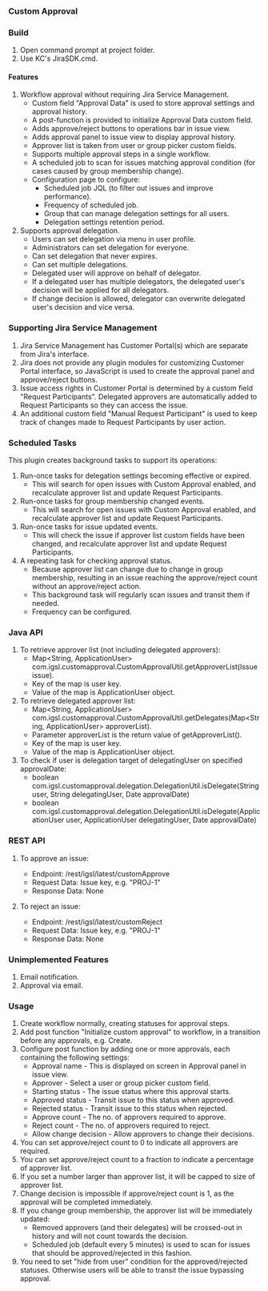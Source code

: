 ### Custom Approval

### Build
1. Open command prompt at project folder.
2. Use KC's JiraSDK.cmd.

#### Features
1. Workflow approval without requiring Jira Service Management.
	* Custom field "Approval Data" is used to store approval settings and approval history.
	* A post-function is provided to initialize Approval Data custom field.
	* Adds approve/reject buttons to operations bar in issue view.
	* Adds approval panel to issue view to display approval history.
	* Approver list is taken from user or group picker custom fields.
	* Supports multiple approval steps in a single workflow. 
	* A scheduled job to scan for issues matching approval condition (for cases caused by group membership change).
	* Configuration page to configure:
		* Scheduled job JQL (to filter out issues and improve performance).
		* Frequency of scheduled job.
		* Group that can manage delegation settings for all users.
		* Delegation settings retention period. 
1. Supports approval delegation.
	* Users can set delegation via menu in user profile.
	* Administrators can set delegation for everyone.
	* Can set delegation that never expires.
	* Can set multiple delegations.
	* Delegated user will approve on behalf of delegator. 
	* If a delegated user has multiple delegators, the delegated user's decision will be applied for all delegators. 
	* If change decision is allowed, delegator can overwrite delegated user's decision and vice versa. 

### Supporting Jira Service Management
1. Jira Service Management has Customer Portal(s) which are separate from Jira's interface. 
1. Jira does not provide any plugin modules for customizing Customer Portal interface, so JavaScript is used to create the approval panel and approve/reject buttons. 
1. Issue access rights in Customer Portal is determined by a custom field "Request Participants". Delegated approvers are automatically added to Request Participants so they can access the issue.
1. An additional custom field "Manual Request Participant" is used to keep track of changes made to Request Participants by user action.

### Scheduled Tasks
This plugin creates background tasks to support its operations: 
1. Run-once tasks for delegation settings becoming effective or expired.
	* This will search for open issues with Custom Approval enabled, and recalculate approver list and update Request Participants. 
1. Run-once tasks for group membership changed events.
	* This will search for open issues with Custom Approval enabled, and recalculate approver list and update Request Participants. 
1. Run-once tasks for issue updated events.
	* This will check the issue if approver list custom fields have been changed, and recalculate approver list and update Request Participants. 
1. A repeating task for checking approval status.
	* Because approver list can change due to change in group membership, resulting in an issue reaching the approve/reject count without an approve/reject action.
	* This background task will regularly scan issues and transit them if needed.
	* Frequency can be configured.

### Java API
1. To retrieve approver list (not including delegated approvers): 
	* Map<String, ApplicationUser> com.igsl.customapproval.CustomApprovalUtil.getApproverList(Issue issue).
	* Key of the map is user key.
	* Value of the map is ApplicationUser object.
1. To retrieve delegated approver list: 
	* Map<String, ApplicationUser> com.igsl.customapproval.CustomApprovalUtil.getDelegates(Map<String, ApplicationUser> approverList).
	* Parameter approverList is the return value of getApproverList().
	* Key of the map is user key.
	* Value of the map is ApplicationUser object.
1. To check if user is delegation target of delegatingUser on specified approvalDate: 
	* boolean com.igsl.customapproval.delegation.DelegationUtil.isDelegate(String user, String delegatingUser, Date approvalDate)
	* boolean com.igsl.customapproval.delegation.DelegationUtil.isDelegate(ApplicationUser user, ApplicationUser delegatingUser, Date approvalDate)

### REST API
1. To approve an issue: 
	* Endpoint: /rest/igsl/latest/customApprove 
	* Request Data: Issue key, e.g. "PROJ-1"
	* Response Data: None
	
1. To reject an issue: 
	* Endpoint: /rest/igsl/latest/customReject 
	* Request Data: Issue key, e.g. "PROJ-1"
	* Response Data: None
	
### Unimplemented Features
1. Email notification. 
1. Approval via email.

### Usage
1. Create workflow normally, creating statuses for approval steps. 
1. Add post function "Initialize custom approval" to workflow, in a transition before any approvals, e.g. Create.
1. Configure post function by adding one or more approvals, each containing the following settings: 
	* Approval name - This is displayed on screen in Approval panel in issue view.
	* Approver - Select a user or group picker custom field. 
	* Starting status - The issue status where this approval starts.
	* Approved status - Transit issue to this status when approved.
	* Rejected status - Transit issue to this status when rejected.
	* Approve count - The no. of approvers required to approve. 
	* Reject count - The no. of approvers required to reject.
	* Allow change decision - Allow approvers to change their decisions.
1. You can set approve/reject count to 0 to indicate all approvers are required. 
1. You can set approve/reject count to a fraction to indicate a percentage of approver list.
1. If you set a number larger than approver list, it will be capped to size of approver list.
1. Change decision is impossible if approve/reject count is 1, as the approval will be completed immediately. 
1. If you change group membership, the approver list will be immediately updated: 
	* Removed approvers (and their delegates) will be crossed-out in history and will not count towards the decision. 
	* Scheduled job (default every 5 minutes) is used to scan for issues that should be approved/rejected in this fashion.
1. You need to set "hide from user" condition for the approved/rejected statuses. Otherwise users will be able to transit the issue bypassing approval.
